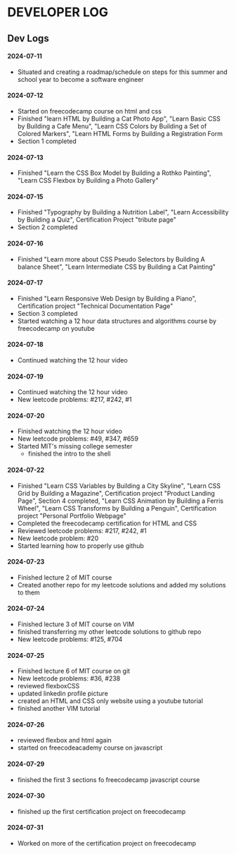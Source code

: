 # DEVELOPER LOG

## Dev Logs

#### 2024-07-11  

- Situated and creating a roadmap/schedule on steps for this summer and school year to become a software engineer

#### 2024-07-12 
- Started on freecodecamp course on html and css
- Finished "learn HTML by Building a Cat Photo App", "Learn Basic CSS by Building a Cafe Menu", "Learn CSS Colors by Building a Set of Colored Markers", "Learn HTML Forms by Building a Registration Form
- Section 1 completed

#### 2024-07-13  
- Finished "Learn the CSS Box Model by Building a Rothko Painting", "Learn CSS Flexbox by Building a Photo Gallery"

#### 2024-07-15 
- Finished "Typography by Building a Nutrition Label", "Learn Accessibility by Building a Quiz", Certification Project "tribute page"
- Section 2 completed

#### 2024-07-16 
- Finished "Learn more about CSS Pseudo Selectors by Building A balance Sheet", "Learn Intermediate CSS by Building a Cat Painting"

#### 2024-07-17
- Finished "Learn Responsive Web Design by Building a Piano", Certification project "Technical Documentation Page"
- Section 3 completed 
- Started watching a 12 hour data structures and algorithms course by freecodecamp on youtube

#### 2024-07-18
- Continued watching the 12 hour video

#### 2024-07-19
- Continued watching the 12 hour video
- New leetcode problems: #217, #242, #1

#### 2024-07-20
- Finished watching the 12 hour video
- New leetcode problems: #49, #347, #659
- Started MIT's missing college semester
    - finished the intro to the shell

#### 2024-07-22
- Finished "Learn CSS Variables by Building a City Skyline", "Learn CSS Grid by Building a Magazine", Certification project "Product Landing Page", Section 4 completed, "Learn CSS Animation by Building a Ferris Wheel", "Learn CSS Transforms by Building a Penguin", Certification project "Personal Portfolio Webpage"
- Completed the freecodecamp certification for HTML and CSS
- Reviewed leetcode problems: #217, #242, #1
- New leetcode problem: #20
- Started learning how to properly use github

#### 2024-07-23
- Finished lecture 2 of MIT course
- Created another repo for my leetcode solutions and added my solutions to them

#### 2024-07-24
- Finished lecture 3 of MIT course on VIM
- finished transferring my other leetcode solutions to github repo
- New leetcode problems: #125, #704

#### 2024-07-25
- Finished lecture 6 of MIT course on git
- New leetcode problems: #36, #238
- reviewed flexboxCSS
- updated linkedin profile picture
- created an HTML and CSS only website using a youtube tutorial
- finished another VIM tutorial

#### 2024-07-26
- reviewed flexbox and html again
- started on freecodeacademy course on javascript

#### 2024-07-29
- finished the first 3 sections fo freecodecamp javascript course

#### 2024-07-30
- finished up the first certification project on freecodecamp

#### 2024-07-31
- Worked on more of the certification project on freecodecamp